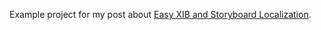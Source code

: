 Example project for my post about [Easy XIB and Storyboard Localization](https://medium.com/@mario.negro.martin/easy-xib-and-storyboard-localization-b2794c69c9db).
